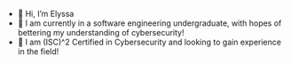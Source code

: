 - 👋 Hi, I’m Elyssa
- 🌱 I am currently in a software engineering undergraduate, with hopes of bettering my understanding of cybersecurity!
- 💞️ I am (ISC)^2 Certified in Cybersecurity and looking to gain experience in the field!


<!---
Zencrie/Zencrie is a ✨ special ✨ repository because its `README.md` (this file) appears on your GitHub profile.
You can click the Preview link to take a look at your changes.
--->
